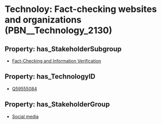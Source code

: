 # Technoloy: __Fact-checking websites and organizations__ (PBN__Technology_2130)

## Property: has_StakeholderSubgroup

* [Fact-Checking and Information Verification](PBN__TechSubgroup_17)

## Property: has_TechnologyID

* [Q59555084](Q59555084)

## Property: has_StakeholderGroup

* [Social media](PBN__TechGroup_1)


